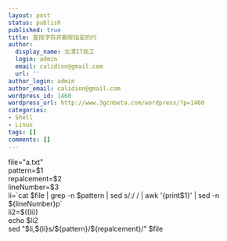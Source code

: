 ```yaml
---
layout: post
status: publish
published: true
title: 查找字符并删除指定的行
author:
  display_name: 北漂IT民工
  login: admin
  email: calidion@gmail.com
  url: ''
author_login: admin
author_email: calidion@gmail.com
wordpress_id: 1460
wordpress_url: http://www.3gcnbeta.com/wordpress/?p=1460
categories:
- Shell
- Linux
tags: []
comments: []
---
```

<p>file="a.txt"<br />
pattern=$1<br />
repalcement=$2<br />
lineNumber=$3<br />
li=`cat $file | grep -n $pattern | sed s/:/ / | awk '{print$1}' | sed -n ${lineNumber}p`<br />
li2=$((li))<br />
echo $li2<br />
sed "$li,${li}s/${pattern}/${repalcement}/" $file</p>
